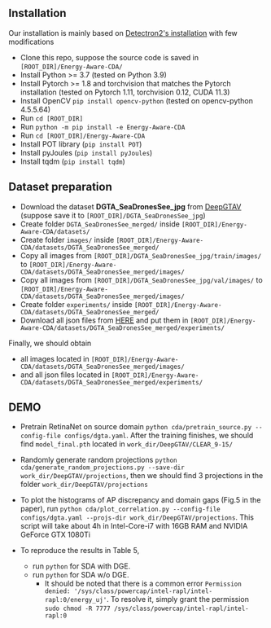 ## Installation
Our installation is mainly based on [Detectron2's installation](https://detectron2.readthedocs.io/en/latest/tutorials/install.html) with few modifications
* Clone this repo, suppose the source code is saved in `[ROOT_DIR]/Energy-Aware-CDA/`
* Install Python >= 3.7 (tested on Python 3.9)
* Install Pytorch >= 1.8 and torchvision that matches the Pytorch installation (tested on Pytorch 1.11, torchvision 0.12, CUDA 11.3)
* Install OpenCV `pip install opencv-python` (tested on opencv-python 4.5.5.64)
* Run `cd [ROOT_DIR]`
* Run `python -m pip install -e Energy-Aware-CDA`
* Run `cd [ROOT_DIR]/Energy-Aware-CDA`
* Install POT library (`pip install POT`)
* Install pyJoules (`pip install pyJoules`)
* Install tqdm (`pip install tqdm`)


## Dataset preparation
* Download the dataset **DGTA_SeaDronesSee_jpg** from [DeepGTAV](https://github.com/David0tt/DeepGTAV) (suppose save it to `[ROOT_DIR]/DGTA_SeaDronesSee_jpg`)
* Create folder `DGTA_SeaDronesSee_merged/` inside `[ROOT_DIR]/Energy-Aware-CDA/datasets/`
* Create folder `images/` inside `[ROOT_DIR]/Energy-Aware-CDA/datasets/DGTA_SeaDronesSee_merged/`
* Copy all images from `[ROOT_DIR]/DGTA_SeaDronesSee_jpg/train/images/` to `[ROOT_DIR]/Energy-Aware-CDA/datasets/DGTA_SeaDronesSee_merged/images/`
* Copy all images from `[ROOT_DIR]/DGTA_SeaDronesSee_jpg/val/images/` to `[ROOT_DIR]/Energy-Aware-CDA/datasets/DGTA_SeaDronesSee_merged/images/`
* Create folder `experiments/` inside `[ROOT_DIR]/Energy-Aware-CDA/datasets/DGTA_SeaDronesSee_merged/`
* Download all json files from [HERE](https://drive.google.com/drive/folders/1pYuIfSNG31ks6Q1_Bb292cdOa32R68PZ?usp=sharing) and put them in `[ROOT_DIR]/Energy-Aware-CDA/datasets/DGTA_SeaDronesSee_merged/experiments/`

Finally, we should obtain
* all images located in `[ROOT_DIR]/Energy-Aware-CDA/datasets/DGTA_SeaDronesSee_merged/images/` 
* and all json files located in `[ROOT_DIR]/Energy-Aware-CDA/datasets/DGTA_SeaDronesSee_merged/experiments/`

## DEMO
* Pretrain RetinaNet on source domain `python cda/pretrain_source.py --config-file configs/dgta.yaml`. After the training finishes, we should find `model_final.pth` located in `work_dir/DeepGTAV/CLEAR_9-15/`

* Randomly generate random projections `python cda/generate_random_projections.py --save-dir work_dir/DeepGTAV/projections`, then we should find 3 projections in the folder `work_dir/DeepGTAV/projections`

* To plot the histograms of AP discrepancy and domain gaps (Fig.5 in the paper), run `python cda/plot_correlation.py --config-file configs/dgta.yaml --projs-dir work_dir/DeepGTAV/projections`. This script will take about 4h in Intel-Core-i7 with 16GB RAM and NVIDIA GeForce GTX 1080Ti

* To reproduce the results in Table 5, 
    - run `python` for SDA with DGE. 
    - run `python` for SDA w/o DGE. 
        - It should be noted that there is a common error `Permission denied: '/sys/class/powercap/intel-rapl/intel-rapl:0/energy_uj'`. To resolve it, simply grant the permission `sudo chmod -R 7777 /sys/class/powercap/intel-rapl/intel-rapl:0`